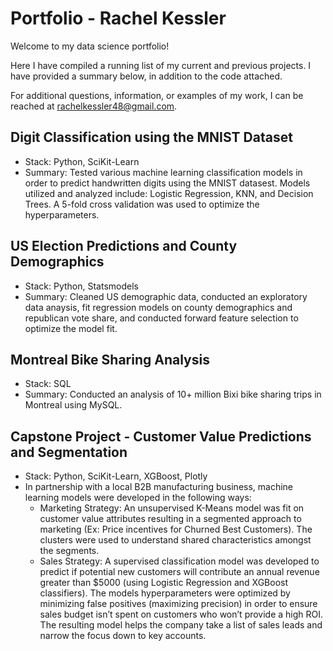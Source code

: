 # Portfolio - Rachel Kessler
Welcome to my data science portfolio! 

Here I have compiled a running list of my current and previous projects. I have provided a summary below, in addition to the code attached.

For additional questions, information, or examples of my work, I can be reached at rachelkessler48@gmail.com.

## Digit Classification using the MNIST Dataset
* Stack: Python, SciKit-Learn
* Summary: Tested various machine learning classification models in order to predict handwritten digits using the MNIST datasest. Models utilized and analyzed include: Logistic Regression, KNN, and Decision Trees. A 5-fold cross validation was used to optimize the hyperparameters.

## US Election Predictions and County Demographics
* Stack: Python, Statsmodels
* Summary: Cleaned US demographic data, conducted an exploratory data anaysis, fit regression models on county demographics and republican vote share, and conducted forward feature selection to optimize the model fit.

## Montreal Bike Sharing Analysis
* Stack: SQL
* Summary: Conducted an analysis of 10+ million Bixi bike sharing trips in Montreal using MySQL.

## Capstone Project - Customer Value Predictions and Segmentation
* Stack: Python, SciKit-Learn, XGBoost, Plotly
* In partnership with a local B2B manufacturing business, machine learning models were developed in the following ways:
     * Marketing Strategy: An unsupervised K-Means model was fit on customer value attributes resulting in a segmented approach to marketing (Ex: Price incentives for Churned Best Customers). The clusters were used to understand shared characteristics amongst the segments.
     * Sales Strategy: A supervised classification model was developed to predict if potential new customers will contribute an annual revenue greater than $5000 (using Logistic Regression and XGBoost classifiers). The models hyperparameters were optimized by minimizing false positives (maximizing precision) in order to ensure sales budget isn’t spent on customers who won’t provide a high ROI. The resulting model helps the company take a list of sales leads and narrow the focus down to key accounts.



